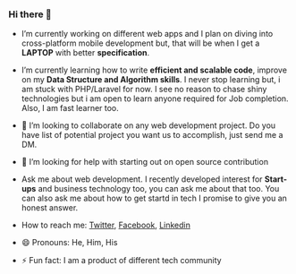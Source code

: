 ### Hi there 👋

- I’m currently working on different web apps and I plan on diving into cross-platform mobile development but, that will be when I get a **LAPTOP** with better **specification**.

- I’m currently learning how to write **efficient and scalable code**, improve on my **Data Structure and Algorithm skills**.
  I never stop learning but, i am stuck with PHP/Laravel for now.
  I see no reason to chase shiny technologies but i am open to learn anyone required for Job completion.
  Also, I am fast learner too.
  
- 👯 I’m looking to collaborate on any web development project. Do you have list of potential project you want us to accomplish, just send me a DM.

- 🤔 I’m looking for help with starting out on open source contribution

- Ask me about web development. I recently developed interest for **Start-ups** and business technology too, you can ask me about that too.
  You can also ask me about how to get startd in tech I promise to give you an honest answer.
  
- How to reach me: [Twitter](https://twitter.com/@Abadeveloper), [Facebook](https://www.facebook.com/daniel.okoronkwo.52), [Linkedin](https://www.linkedin.com/in/daniel-okoronkwo-a0a0821b2)
- 😄 Pronouns: He, Him, His
- ⚡ Fun fact: I am a product of different tech community
